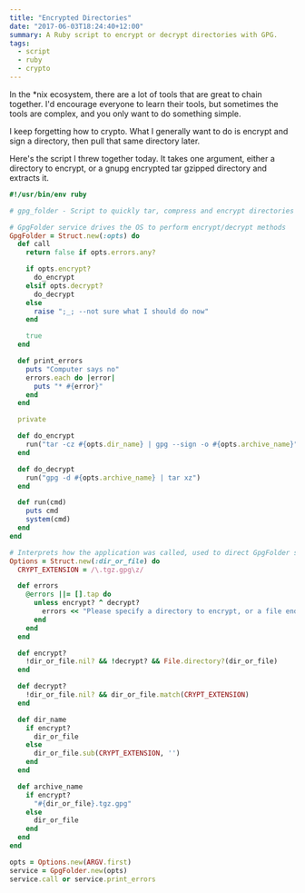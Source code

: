 ```yaml
---
title: "Encrypted Directories"
date: "2017-06-03T18:24:40+12:00"
summary: A Ruby script to encrypt or decrypt directories with GPG.
tags:
  - script
  - ruby
  - crypto
---
```


In the *nix ecosystem, there are a lot of tools that are great to
chain together. I'd encourage everyone to learn their tools, but
sometimes the tools are complex, and you only want to do something
simple.

I keep forgetting how to crypto. What I generally want to do is
encrypt and sign a directory, then pull that same directory later.

Here's the script I threw together today. It takes one argument,
either a directory to encrypt, or a gnupg encrypted tar gzipped
directory and extracts it.

```ruby
#!/usr/bin/env ruby

# gpg_folder - Script to quickly tar, compress and encrypt directories

# GpgFolder service drives the OS to perform encrypt/decrypt methods
GpgFolder = Struct.new(:opts) do
  def call
    return false if opts.errors.any?

    if opts.encrypt?
      do_encrypt
    elsif opts.decrypt?
      do_decrypt
    else
      raise ";_; --not sure what I should do now"
    end

    true
  end

  def print_errors
    puts "Computer says no"
    errors.each do |error|
      puts "* #{error}"
    end
  end

  private

  def do_encrypt
    run("tar -cz #{opts.dir_name} | gpg --sign -o #{opts.archive_name}")
  end

  def do_decrypt
    run("gpg -d #{opts.archive_name} | tar xz")
  end

  def run(cmd)
    puts cmd
    system(cmd)
  end
end

# Interprets how the application was called, used to direct GpgFolder service
Options = Struct.new(:dir_or_file) do
  CRYPT_EXTENSION = /\.tgz.gpg\z/

  def errors
    @errors ||= [].tap do
      unless encrypt? ^ decrypt?
        errors << "Please specify a directory to encrypt, or a file ending in .tgz.gpg"
      end
    end
  end

  def encrypt?
    !dir_or_file.nil? && !decrypt? && File.directory?(dir_or_file)
  end

  def decrypt?
    !dir_or_file.nil? && dir_or_file.match(CRYPT_EXTENSION)
  end

  def dir_name
    if encrypt?
      dir_or_file
    else
      dir_or_file.sub(CRYPT_EXTENSION, '')
    end
  end

  def archive_name
    if encrypt?
      "#{dir_or_file}.tgz.gpg"
    else
      dir_or_file
    end
  end
end

opts = Options.new(ARGV.first)
service = GpgFolder.new(opts)
service.call or service.print_errors
```
